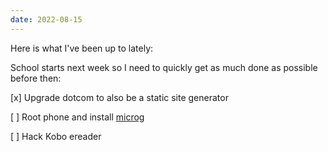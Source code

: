 ```yaml
---
date: 2022-08-15
---
```


Here is what I've been up to lately:

School starts next week so I need to quickly get as much done as possible before then:

[x] Upgrade dotcom to also be a static site generator

[ ] Root phone and install [microg](https://microg.org/)

[ ] Hack Kobo ereader
